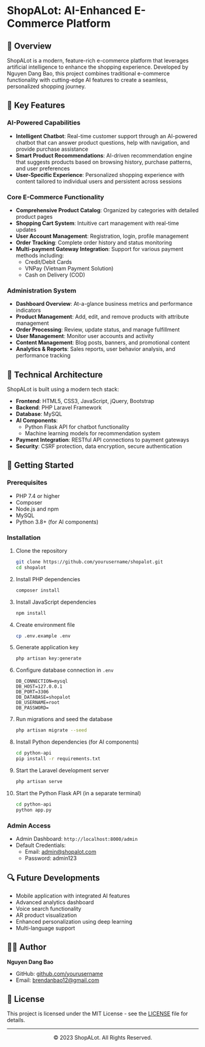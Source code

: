# ShopALot: AI-Enhanced E-Commerce Platform


## 📌 Overview

ShopALot is a modern, feature-rich e-commerce platform that leverages artificial intelligence to enhance the shopping experience. Developed by Nguyen Dang Bao, this project combines traditional e-commerce functionality with cutting-edge AI features to create a seamless, personalized shopping journey.

## 🚀 Key Features

### AI-Powered Capabilities

- **Intelligent Chatbot**: Real-time customer support through an AI-powered chatbot that can answer product questions, help with navigation, and provide purchase assistance
- **Smart Product Recommendations**: AI-driven recommendation engine that suggests products based on browsing history, purchase patterns, and user preferences
- **User-Specific Experience**: Personalized shopping experience with content tailored to individual users and persistent across sessions

### Core E-Commerce Functionality

- **Comprehensive Product Catalog**: Organized by categories with detailed product pages
- **Shopping Cart System**: Intuitive cart management with real-time updates
- **User Account Management**: Registration, login, profile management
- **Order Tracking**: Complete order history and status monitoring
- **Multi-payment Gateway Integration**: Support for various payment methods including:
  - Credit/Debit Cards
  - VNPay (Vietnam Payment Solution)
  - Cash on Delivery (COD)

### Administration System

- **Dashboard Overview**: At-a-glance business metrics and performance indicators
- **Product Management**: Add, edit, and remove products with attribute management
- **Order Processing**: Review, update status, and manage fulfillment
- **User Management**: Monitor user accounts and activity
- **Content Management**: Blog posts, banners, and promotional content
- **Analytics & Reports**: Sales reports, user behavior analysis, and performance tracking

## 🔧 Technical Architecture

ShopALot is built using a modern tech stack:

- **Frontend**: HTML5, CSS3, JavaScript, jQuery, Bootstrap
- **Backend**: PHP Laravel Framework
- **Database**: MySQL
- **AI Components**:
  - Python Flask API for chatbot functionality
  - Machine learning models for recommendation system
- **Payment Integration**: RESTful API connections to payment gateways
- **Security**: CSRF protection, data encryption, secure authentication

## 🚦 Getting Started

### Prerequisites

- PHP 7.4 or higher
- Composer
- Node.js and npm
- MySQL
- Python 3.8+ (for AI components)

### Installation

1. Clone the repository
   ```bash
   git clone https://github.com/yourusername/shopalot.git
   cd shopalot
   ```

2. Install PHP dependencies
   ```bash
   composer install
   ```

3. Install JavaScript dependencies
   ```bash
   npm install
   ```

4. Create environment file
   ```bash
   cp .env.example .env
   ```

5. Generate application key
   ```bash
   php artisan key:generate
   ```

6. Configure database connection in `.env`
   ```
   DB_CONNECTION=mysql
   DB_HOST=127.0.0.1
   DB_PORT=3306
   DB_DATABASE=shopalot
   DB_USERNAME=root
   DB_PASSWORD=
   ```

7. Run migrations and seed the database
   ```bash
   php artisan migrate --seed
   ```

8. Install Python dependencies (for AI components)
   ```bash
   cd python-api
   pip install -r requirements.txt
   ```

9. Start the Laravel development server
   ```bash
   php artisan serve
   ```

10. Start the Python Flask API (in a separate terminal)
    ```bash
    cd python-api
    python app.py
    ```

### Admin Access

- Admin Dashboard: `http://localhost:8000/admin`
- Default Credentials:
  - Email: admin@shopalot.com
  - Password: admin123

## 🔍 Future Developments

- Mobile application with integrated AI features
- Advanced analytics dashboard
- Voice search functionality
- AR product visualization
- Enhanced personalization using deep learning
- Multi-language support

## 👨‍💻 Author

**Nguyen Dang Bao**
- GitHub: [github.com/yourusername](https://github.com/yourusername)
- Email: brendanbao12@gmail.com

## 📄 License

This project is licensed under the MIT License - see the [LICENSE](LICENSE) file for details.

---

<div align="center">
  © 2023 ShopALot. All Rights Reserved.
</div>
